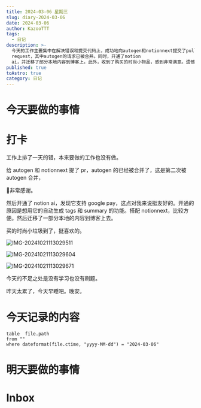 ```yaml
---
title: 2024-03-06 星期三
slug: diary-2024-03-06
date: 2024-03-06
author: KazooTTT
tags:
  - 日记
description: >-
  今天的工作主要集中在解决错误和提交代码上，成功地向autogen和notionnext提交了pull
  request，其中autogen的请求已被合并。同时，开通了notion
  ai，并迁移了部分本地内容到博客上。此外，收到了购买的时尚小物品，感到非常满意。遗憾的是，今天没有进行学习和刷题。计划早点休息，为明天做准备。
published: true
toAstro: true
category: 日记
---
```


# 今天要做的事情

# 打卡

工作上排了一天的错，本来要做的工作也没有做。

给 autogen 和 notionnext 提了 pr，autogen 的已经被合并了，这是第二次被 autogen 合并，

🙏非常感谢。

然后开通了 notion ai，发现它支持 google pay，这点对我来说挺友好的。开通的原因是想用它的自动生成 tags 和 summary 的功能。搭配 notionnext，比较方便。然后迁移了一部分本地的内容到博客上去。

买的时尚小垃圾到了，挺喜欢的。

![IMG-20241021113029511](https://pictures.kazoottt.top/2024/11/20241125-30be30b76c47cff90a88e37b7562e1ed.png)

![IMG-20241021113029604](https://pictures.kazoottt.top/2024/11/20241125-15265af8fa83af8ec5365f588256f85b.jpeg)

![IMG-20241021113029671](https://pictures.kazoottt.top/2024/11/20241125-c33b78a016b48a6729cb3aa8e939e125.jpeg)

今天的不足之处是没有学习也没有刷题。

昨天太累了，今天早睡吧。晚安。

# 今天记录的内容

```dataview
table  file.path
from ""
where dateformat(file.ctime, "yyyy-MM-dd") = "2024-03-06"
```

# 明天要做的事情

# Inbox

<!-- start of weread -->
<!-- end of weread -->
